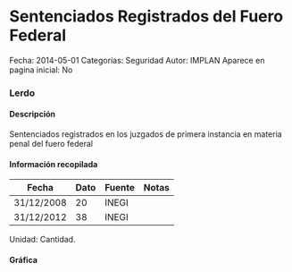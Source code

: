 Sentenciados Registrados del Fuero Federal
=====

Fecha: 2014-05-01
Categorías: Seguridad
Autor: IMPLAN
Aparece en pagina inicial: No

### Lerdo

#### Descripción

Sentenciados registrados en los juzgados de primera instancia en materia penal del fuero federal

#### Información recopilada

<table class="table table-hover table-bordered matriz">
  <thead>
    <tr><th>Fecha</th><th>Dato</th><th>Fuente</th><th>Notas</th></tr>
  </thead>
  <tbody>
    <tr><td class="centrado">31/12/2008</td><td class="derecha">20</td><td>INEGI</td><td></td></tr>
    <tr><td class="centrado">31/12/2012</td><td class="derecha">38</td><td>INEGI</td><td></td></tr>
  </tbody>
</table>

Unidad: Cantidad.

#### Gráfica

<div id="Morrischvkowix" class="grafica"></div>
  <!-- JAVASCRIPT DE LA GRAFICA EN Morrischvkowix -->
  <script>
  new Morris.Line({
    element: 'Morrischvkowix',
    data: [
      { fecha: '2008-12-31', dato: 20 },
      { fecha: '2012-12-31', dato: 38 }
    ],
    xkey: 'fecha',
    ykeys: ['dato'],
    labels: ['Dato'],
    lineColors: ['#FF5B02'],
    xLabelFormat: function(d) {
      return d.getDate()+'/'+(d.getMonth()+1)+'/'+d.getFullYear();
    },
    dateFormat: function (ts) {
      var d = new Date(ts);
      return d.getDate() + '/' + (d.getMonth() + 1) + '/' + d.getFullYear();
    }
  });
  </script>
